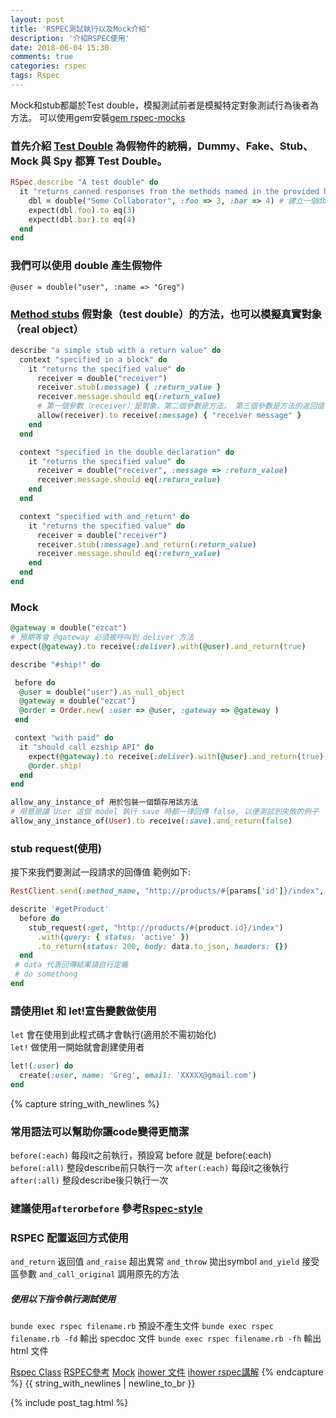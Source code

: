 ```yaml
---
layout: post
title: 'RSPEC測試執行以及Mock介紹'
description: '介紹RSPEC使用'
date: 2018-06-04 15:30
comments: true
categories: rspec
tags: Rspec
---
```

Mock和stub都屬於Test double，模擬測試前者是模擬特定對象測試行為後者為方法。
可以使用gem安裝[gem rspec-mocks](https://github.com/rspec/rspec-mocks)
### 首先介紹 [Test Double](https://relishapp.com/rspec/rspec-mocks/v/3-6/docs/basics/test-doubles) 為假物件的統稱，Dummy、Fake、Stub、Mock 與 Spy 都算 Test Double。
```rb
RSpec.describe "A test double" do
  it "returns canned responses from the methods named in the provided hash" do
    dbl = double("Some Collaborator", :foo => 3, :bar => 4) # 建立一個dbl對象且有屬性
    expect(dbl.foo).to eq(3)
    expect(dbl.bar).to eq(4)
  end
end
```
### 我們可以使⽤ double 產⽣假物件
`@user = double("user", :name => "Greg")`
### [Method stubs](https://relishapp.com/rspec/rspec-mocks/v/2-4/docs/method-stubs) 假對象（test double）的方法，也可以模擬真實對象（real object）
```rb
describe "a simple stub with a return value" do
  context "specified in a block" do
    it "returns the specified value" do
      receiver = double("receiver")
      receiver.stub(:message) { :return_value }
      receiver.message.should eq(:return_value)
      # 第一個參數（receiver）是對象，第二個參數是方法， 第三個參數是方法的返回值
      allow(receiver).to receive(:message) { "receiver message" }
    end
  end

  context "specified in the double declaration" do
    it "returns the specified value" do
      receiver = double("receiver", :message => :return_value)
      receiver.message.should eq(:return_value)
    end
  end

  context "specified with and_return" do
    it "returns the specified value" do
      receiver = double("receiver")
      receiver.stub(:message).and_return(:return_value)
      receiver.message.should eq(:return_value)
    end
  end
end
```
### Mock
```rb
@gateway = double("ezcat")
# 預期等會 @gateway 必須被呼叫到 deliver ⽅法
expect(@gateway).to receive(:deliver).with(@user).and_return(true)

describe "#ship!" do

 before do
  @user = double("user").as_null_object
  @gateway = double("ezcat")
  @order = Order.new( :user => @user, :gateway => @gateway )
 end

 context "with paid" do
  it "should call ezship API" do
    expect(@gateway).to receive(:deliver).with(@user).and_return(true)
    @order.ship!
  end
end

allow_any_instance_of 用於包裝一個類存用該方法
# 用意是讓 User 這個 model 執行 save 時都一律回傳 false, 以便測試到失敗的例子
allow_any_instance_of(User).to receive(:save).and_return(false)
```
### stub request(使用)
接下來我們要測試一段請求的回傳值
範例如下:
```rb
RestClient.send(:method_name, "http://products/#{params['id']}/index", {status: 'active'}).json_data

descrite '#getProduct'
  before do
    stub_request(:get, "http://products/#{product.id}/index")
      .with(query: { status: 'active' })
      .to_return(status: 200, body: data.to_json, headers: {})
  end
 # data 代表回傳結果請自行定義
 # do somethong
end

```
### 請使用let 和 let!宣告變數做使用
`let` 會在使用到此程式碼才會執行(適用於不需初始化)<br>
`let!` 做使用一開始就會創建使用者
```rb
let!(:user) do
  create(:user, name: 'Greg', email: 'XXXXX@gmail.com')
end
```
{% capture string_with_newlines %}
### 常用語法可以幫助你讓code變得更簡潔
`before(:each)` 每段it之前執行，預設寫 before 就是 before(:each)
`before(:all)` 整段describe前只執行一次
`after(:each)` 每段it之後執行
`after(:all)` 整段describe後只執行一次
### 建議使用`after`or`before` 參考[Rspec-style](https://github.com/reachlocal/rspec-style-guide#good-example-2)
### RSPEC 配置返回方式使用
`and_return` 返回值
`and_raise` 超出異常
`and_throw` 拋出symbol
`and_yield` 接受區參數
`and_call_original` 調用原先的方法
##### 使用以下指令執行測試使用
`bunde exec rspec filename.rb` 預設不產⽣⽂件
`bunde exec rspec filename.rb -fd` 輸出 specdoc ⽂件
`bunde exec rspec filename.rb -fh` 輸出 html ⽂件

[Rspec Class](https://relishapp.com/rspec/rspec-mocks/docs/verifying-doubles/using-a-class-double)
[RSPEC參考](https://mgleon08.github.io/blog/2016/01/29/rspec-plus-factory-girl/)
[Mock](https://ihower.tw/rails/files/ihower-rspec-mock.pdf)
[ihower 文件](https://ihower.tw/rails/files/ihower-rspec.pdf)
[ihower rspec講解](https://ihower.tw/rails/testing.html)
{% endcapture %}
{{ string_with_newlines | newline_to_br }}

{% include post_tag.html %}
